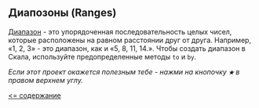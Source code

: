 ## Диапозоны (Ranges)

[Диапазон](http://www.scala-lang.org/api/2.12.2/scala/collection/immutable/Range.html) - это упорядоченная последовательность
 целых чисел, которые расположены на равном расстоянии друг от друга. Например, «1, 2, 3» - это диапазон, как и «5, 8, 11, 14.». 
 Чтобы создать диапазон в Скала, используйте предопределенные методы `to` и `by`.

_Если этот проект окажется полезным тебе - нажми на кнопочку **`★`** в правом верхнем углу._

[<= содержание](https://github.com/steklopod/Collections/blob/master/readme.md)

